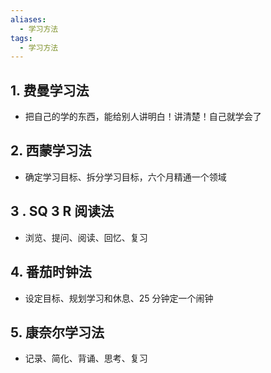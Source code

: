 ```yaml
---
aliases:
  - 学习方法
tags:
  - 学习方法
---
```

## 1. 费曼学习法 
- 把自己的学的东西，能给别人讲明白！讲清楚！自己就学会了 

## 2. 西蒙学习法  
- 确定学习目标、拆分学习目标，六个月精通一个领域 


## 3 . SQ 3 R 阅读法 
- 浏览、提问、阅读、回忆、复习 




## 4. 番茄时钟法 
- 设定目标、规划学习和休息、25 分钟定一个闹钟

## 5. 康奈尔学习法
- 记录、简化、背诵、思考、复习 

